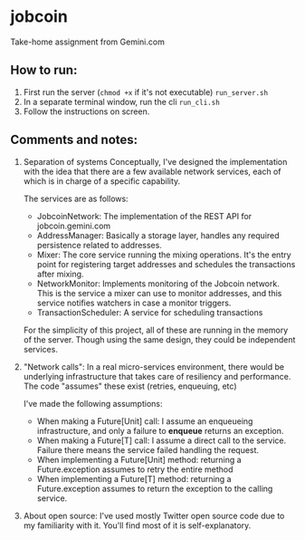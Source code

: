 # jobcoin
Take-home assignment from Gemini.com

## How to run:
1. First run the server (`chmod +x` if it's not executable) `run_server.sh`
2. In a separate terminal window, run the cli `run_cli.sh`
3. Follow the instructions on screen.

Comments and notes:
-----------------------------
1. Separation of systems
   Conceptually, I've designed the implementation with the idea that there are a few available network services,
   each of which is in charge of a specific capability.

   The services are as follows:
     - JobcoinNetwork: The implementation of the REST API for jobcoin.gemini.com
     - AddressManager: Basically a storage layer, handles any required persistence related to addresses.
     - Mixer: The core service running the mixing operations. It's the entry point for registering target addresses
       and schedules the transactions after mixing.
     - NetworkMonitor: Implements monitoring of the Jobcoin network. This is the service a mixer can use to monitor
       addresses, and this service notifies watchers in case a monitor triggers.
     - TransactionScheduler: A service for scheduling transactions

   For the simplicity of this project, all of these are running in the memory of the server.
   Though using the same design, they could be independent services.

2. "Network calls":
   In a real micro-services environment, there would be underlying infrastructure that takes care of resiliency
   and performance. The code "assumes" these exist (retries, enqueuing, etc)

   I've made the following assumptions:
   - When making a Future[Unit] call: I assume an enqueueing infrastructure, and only a failure to **enqueue** returns
   an exception.
   - When making a Future[T] call: I assume a direct call to the service. Failure there means the service failed
   handling the request.
   - When implementing a Future[Unit] method: returning a Future.exception assumes to retry the entire method
   - When implementing a Future[T] method: returning a Future.exception assumes to return the exception to the calling service.


3. About open source: I've used mostly Twitter open source code due to my familiarity with it.
   You'll find most of it is self-explanatory.